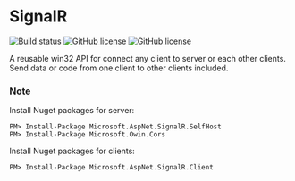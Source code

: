 # SignalR 
[![Build status](https://ci.appveyor.com/api/projects/status/qs8hglln9b55nyk4?svg=true)](https://ci.appveyor.com/project/Behzadkhosravifar/signalr)
[![GitHub license](https://img.shields.io/github/license/mashape/apistatus.svg)](https://github.com/Behzadkhosravifar/SignalR/blob/master/LICENSE)
[![GitHub license](https://img.shields.io/badge/first--timers--only-friendly-blue.svg)](http://www.firsttimersonly.com/)

A reusable win32 API  for connect any client to server or each other clients. Send data or code from one client to other clients included.



### Note

Install Nuget packages for server:

	PM> Install-Package Microsoft.AspNet.SignalR.SelfHost
	PM> Install-Package Microsoft.Owin.Cors

Install Nuget packages for clients:

	PM> Install-Package Microsoft.AspNet.SignalR.Client